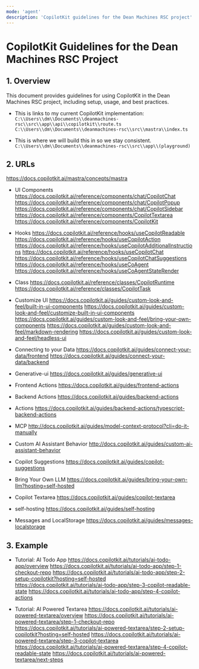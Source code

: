 ```yaml
---
mode: 'agent'
description: 'CopilotKit guidelines for the Dean Machines RSC project'
---
```

# CopilotKit Guidelines for the Dean Machines RSC Project
## 1. Overview
This document provides guidelines for using CopilotKit in the Dean Machines RSC project, including setup, usage, and best practices.

- This is links to my current CopilotKit implementation:
`C:\\Users\\dm\\Documents\\deanmachines-rsc\\src\\app\\api\\copilotkit\\route.ts`
`C:\\Users\\dm\\Documents\\deanmachines-rsc\\src\\mastra\\index.ts`

- This is where we will build this in so we stay consistent.
`C:\\Users\\dm\\Documents\\deanmachines-rsc\\src\\app\\(playground)`

## 2. URLs

https://docs.copilotkit.ai/mastra/concepts/mastra

- UI Components
https://docs.copilotkit.ai/reference/components/chat/CopilotChat
https://docs.copilotkit.ai/reference/components/chat/CopilotPopup
https://docs.copilotkit.ai/reference/components/chat/CopilotSidebar
https://docs.copilotkit.ai/reference/components/CopilotTextarea
https://docs.copilotkit.ai/reference/components/CopilotKit

- Hooks
https://docs.copilotkit.ai/reference/hooks/useCopilotReadable
https://docs.copilotkit.ai/reference/hooks/useCopilotAction
https://docs.copilotkit.ai/reference/hooks/useCopilotAdditionalInstructions
https://docs.copilotkit.ai/reference/hooks/useCopilotChat
https://docs.copilotkit.ai/reference/hooks/useCopilotChatSuggestions
https://docs.copilotkit.ai/reference/hooks/useCoAgent
https://docs.copilotkit.ai/reference/hooks/useCoAgentStateRender

- Class
https://docs.copilotkit.ai/reference/classes/CopilotRuntime
https://docs.copilotkit.ai/reference/classes/CopilotTask


- Customize UI
https://docs.copilotkit.ai/guides/custom-look-and-feel/built-in-ui-components
https://docs.copilotkit.ai/guides/custom-look-and-feel/customize-built-in-ui-components
https://docs.copilotkit.ai/guides/custom-look-and-feel/bring-your-own-components
https://docs.copilotkit.ai/guides/custom-look-and-feel/markdown-rendering
https://docs.copilotkit.ai/guides/custom-look-and-feel/headless-ui

- Connecting to your Data
https://docs.copilotkit.ai/guides/connect-your-data/frontend
https://docs.copilotkit.ai/guides/connect-your-data/backend

- Generative-ui
https://docs.copilotkit.ai/guides/generative-ui

- Frontend Actions
https://docs.copilotkit.ai/guides/frontend-actions

- Backend Actions
https://docs.copilotkit.ai/guides/backend-actions

- Actions
https://docs.copilotkit.ai/guides/backend-actions/typescript-backend-actions

- MCP
http://docs.copilotkit.ai/guides/model-context-protocol?cli=do-it-manually

- Custom AI Assistant Behavior
http://docs.copilotkit.ai/guides/custom-ai-assistant-behavior

- Copilot Suggestions
https://docs.copilotkit.ai/guides/copilot-suggestions

- Bring Your Own LLM
https://docs.copilotkit.ai/guides/bring-your-own-llm?hosting=self-hosted

- Copilot Textarea
https://docs.copilotkit.ai/guides/copilot-textarea

- self-hosting
https://docs.copilotkit.ai/guides/self-hosting

- Messages and LocalStorage
https://docs.copilotkit.ai/guides/messages-localstorage

## 3. Example

- Tutorial: AI Todo App
https://docs.copilotkit.ai/tutorials/ai-todo-app/overview
https://docs.copilotkit.ai/tutorials/ai-todo-app/step-1-checkout-repo
https://docs.copilotkit.ai/tutorials/ai-todo-app/step-2-setup-copilotkit?hosting=self-hosted
https://docs.copilotkit.ai/tutorials/ai-todo-app/step-3-copilot-readable-state
https://docs.copilotkit.ai/tutorials/ai-todo-app/step-4-copilot-actions

- Tutorial: AI Powered Textarea
https://docs.copilotkit.ai/tutorials/ai-powered-textarea/overview
https://docs.copilotkit.ai/tutorials/ai-powered-textarea/step-1-checkout-repo
https://docs.copilotkit.ai/tutorials/ai-powered-textarea/step-2-setup-copilotkit?hosting=self-hosted
https://docs.copilotkit.ai/tutorials/ai-powered-textarea/step-3-copilot-textarea
https://docs.copilotkit.ai/tutorials/ai-powered-textarea/step-4-copilot-readable-state
https://docs.copilotkit.ai/tutorials/ai-powered-textarea/next-steps


